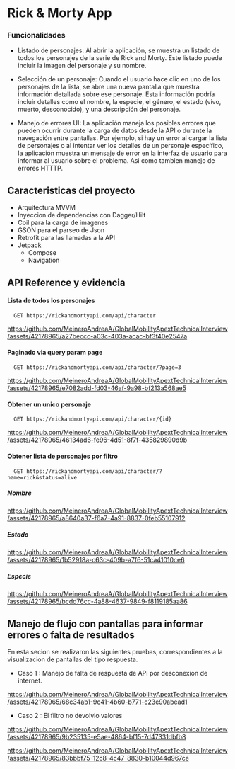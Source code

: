 


# Rick & Morty App 

### Funcionalidades

- Listado de personajes: Al abrir la aplicación, se muestra un listado de todos los personajes de la serie de Rick and Morty. Este listado puede incluir la imagen del personaje y su nombre.

- Selección de un personaje: Cuando el usuario hace clic en uno de los personajes de la lista, se abre una nueva pantalla que muestra información detallada sobre ese personaje. Esta información podría incluir detalles como el nombre, la especie, el género, el estado (vivo, muerto, desconocido), y una descripción del personaje.

- Manejo de errores UI: La aplicación maneja los posibles errores que pueden ocurrir durante la carga de datos desde la API o durante la navegación entre pantallas. Por ejemplo, si hay un error al cargar la lista de personajes o al intentar ver los detalles de un personaje específico, la aplicación muestra un mensaje de error en la interfaz de usuario para informar al usuario sobre el problema. Asi como tambien manejo de errores HTTTP.

## Caracteristicas del proyecto

- Arquitectura MVVM
- Inyeccion de dependencias con Dagger/Hilt
- Coil para la carga de imagenes
- GSON para el parseo de Json
- Retrofit para las llamadas a la API
- Jetpack
    - Compose
    - Navigation

    

## API Reference y evidencia

#### Lista de todos los personajes

```http
  GET https://rickandmortyapi.com/api/character
```

https://github.com/MeineroAndreaA/GlobalMobilityApextTechnicalInterview/assets/42178965/a27beccc-a03c-403a-acac-bf3f40e2547a

#### Paginado via query param page

```http
  GET https://rickandmortyapi.com/api/character/?page=3
```


https://github.com/MeineroAndreaA/GlobalMobilityApextTechnicalInterview/assets/42178965/e7082add-fd03-46af-9a98-bf213a568ae5


#### Obtener un unico personaje

```http
  GET https://rickandmortyapi.com/api/character/{id}
```


https://github.com/MeineroAndreaA/GlobalMobilityApextTechnicalInterview/assets/42178965/46134ad6-fe96-4d51-8f7f-435829890d9b


#### Obtener lista de personajes por filtro

```http
  GET https://rickandmortyapi.com/api/character/?name=rick&status=alive
```
##### Nombre


https://github.com/MeineroAndreaA/GlobalMobilityApextTechnicalInterview/assets/42178965/a8640a37-f6a7-4a91-8837-0feb55107912


##### Estado


https://github.com/MeineroAndreaA/GlobalMobilityApextTechnicalInterview/assets/42178965/1b52918a-c63c-409b-a7f6-51ca41010ce6


##### Especie



https://github.com/MeineroAndreaA/GlobalMobilityApextTechnicalInterview/assets/42178965/bcdd76cc-4a88-4637-9849-f8119185aa86

## Manejo de flujo con pantallas para informar errores o falta de resultados

 En esta secion se realizaron las siguientes pruebas, correspondientes a la visualizacion de pantallas del tipo respuesta.

- Caso 1 : Manejo de falta de respuesta de API por desconexion de internet.


https://github.com/MeineroAndreaA/GlobalMobilityApextTechnicalInterview/assets/42178965/68c34ab1-9c41-4b60-b771-c23e90abead1

- Caso 2 : El filtro no devolvio valores



https://github.com/MeineroAndreaA/GlobalMobilityApextTechnicalInterview/assets/42178965/9b235135-e5ae-4864-bf15-7d47331dbfb8



https://github.com/MeineroAndreaA/GlobalMobilityApextTechnicalInterview/assets/42178965/83bbbf75-12c8-4c47-8830-b10044d967ce




